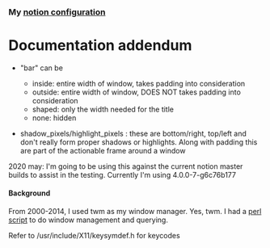 ### My [notion configuration](https://github.com/raboof/notion)

# Documentation addendum

 * "bar" can be 
   * inside: entire width of window, takes padding into consideration
   * outside: entire width of window, DOES NOT takes padding into consideration
   * shaped: only the width needed for the title
   * none: hidden

 * shadow_pixels/highlight_pixels : these are bottom/right, top/left and don't really form proper shadows or highlights. Along with padding this are part of the actionable frame around a window


2020 may: I'm going to be using this against the current notion master builds to assist in the testing. Currently I'm using 4.0.0-7-g6c76b177

#### Background
From 2000-2014, I used twm as my window manager. Yes, twm.  I had a [perl script](https://github.com/kristopolous/alttab) to do window management and querying.

Refer to /usr/include/X11/keysymdef.h for keycodes
